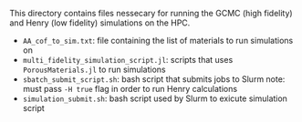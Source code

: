 This directory contains files nessecary for running the GCMC (high fidelity) and Henry (low fidelity) simulations on the HPC.
- `AA_cof_to_sim.txt`: file containing the list of materials to run simulations on
- `multi_fidelity_simulation_script.jl`: scripts that uses `PorousMaterials.jl` to run simulations
- `sbatch_submit_script.sh`: bash script that submits jobs to Slurm
    note: must pass `-H true` flag in order to run Henry calculations
- `simulation_submit.sh`: bash script used by Slurm to exicute simulation script

